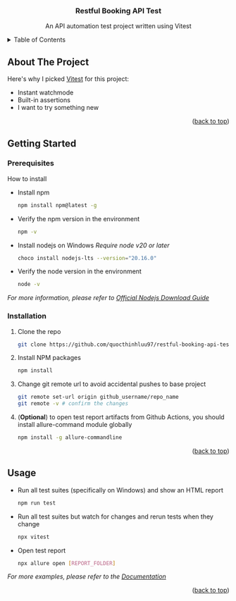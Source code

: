 <a id="readme-top"></a>
<br />
<div align="center">
  <h3 align="center">Restful Booking API Test</h3>

  <p align="center">
    An API automation test project written using Vitest
    <br />
  </p>
</div>

<!-- TABLE OF CONTENTS -->
<details>
  <summary>Table of Contents</summary>
  <ol>
    <li>
      <a href="#about-the-project">About The Project</a>
    </li>
    <li>
      <a href="#getting-started">Getting Started</a>
      <ul>
        <li><a href="#prerequisites">Prerequisites</a></li>
        <li><a href="#installation">Installation</a></li>
      </ul>
    </li>
    <li><a href="#usage">Usage</a></li>
  </ol>
</details>



<!-- ABOUT THE PROJECT -->
## About The Project

Here's why I picked [Vitest](https://vitest.dev/guide/why) for this project:
* Instant watchmode
* Built-in assertions
* I want to try something new

<p align="right">(<a href="#readme-top">back to top</a>)</p>


<!-- GETTING STARTED -->
## Getting Started

### Prerequisites

How to install
* Install npm
  ```sh
  npm install npm@latest -g
  ```
* Verify the npm version in the environment
  ```sh
  npm -v 
  ```
* Install nodejs on Windows _Require node v20 or later_
  ```sh
  choco install nodejs-lts --version="20.16.0"
  ```
* Verify the node version in the environment
  ```sh
  node -v 
  ```
_For more information, please refer to [Official Nodejs Download Guide](https://nodejs.org/en/download/package-manager)_
<br>

### Installation

1. Clone the repo
   ```sh
   git clone https://github.com/quocthinhluu97/restful-booking-api-test.git
   ```
2. Install NPM packages
   ```sh
   npm install
   ```
3. Change git remote url to avoid accidental pushes to base project
   ```sh
   git remote set-url origin github_username/repo_name
   git remote -v # confirm the changes
   ```
4. (**Optional**) to open test report artifacts from Github Actions, you should install allure-command module globally
   ```sh
   npm install -g allure-commandline
   ```

<p align="right">(<a href="#readme-top">back to top</a>)</p>



<!-- USAGE EXAMPLES -->
## Usage
* Run all test suites (specifically on Windows) and show an HTML report
   ```sh
   npm run test     
   ```

* Run all test suites but watch for changes and rerun tests when they change
   ```sh
   npx vitest
   ```
* Open test report
   ```sh
   npx allure open [REPORT_FOLDER]
   ```

_For more examples, please refer to the [Documentation](https://vitest.dev/guide/cli)_

<p align="right">(<a href="#readme-top">back to top</a>)</p>


